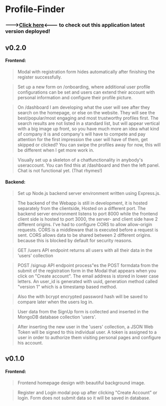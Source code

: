 
# Profile-Finder

### --->[Click here](https://profile-finder-beryl.vercel.app/)<--- to check out this application latest version deployed!

## v0.2.0

#### Frontend:

> Modal with registration form hides automatically after finishing the register successfully.

> Set up a new form on /onboarding, where additional user profile configurations can be set and users can extend their account with personal information and configure their profile picture.

> On /dashboard I am developing what the user will see after they search on the homepage, or else on the website. They will see the best/popular/most engaging and most trustworthy profiles first. The search results are not listed in a standard list, but will appear vertical with a big image up front, so you have much more an idea what kind of company it is and company's will have to compete and pay attention for the first impression the user will have of them, get skipped or clicked? You can swipe the profiles away for now, this will be different when I get more work in.

> Visually set up a skeleton of a chatfunctionality in anybody's useraccount. You can find this at /dashboard and then the left panel. Chat is not functional yet. (That rhymes!)

#### Backend:

> Set up Node.js backend server environment written using Express.js.

> The backend of the Webapp is still in development, it is hosted separately from the clientside, Hosted on a different port. The backend server environment listens to port 8000 while the frontend client side is hosted to port 3000, the server- and client side have 2 different origins. I've had to configure CORS to allow allow-origin requests. CORS is a middleware that is executed before a request is sent. CORS allows data to be shared between 2 different origins. because this is blocked by default for security reasons.

> GET /users API endpoint returns all users with all their data in the 'users' collection

> POST /signup API endpoint process"es the POST formdata from the submit of the registration form in the Modal that appears when you click on "Create account". The email address is stored in lower case letters. An user_id is generated with uuid, generation method called "version 1" which is a timestamp based method.

> Also the with bcrypt encrypted password hash will be saved to compare later when the users log in.

> User data from the SignUp form is collected and inserted in the MongoDB database collection 'users'.

> After inserting the new user in the 'users' collection, a JSON Web Token will be signed to this individual user. A token is assigned to a user in order to authorize them visiting personal pages and configure his account.

## v0.1.0

#### Frontend:

> Frontend homepage design with beautiful background image.

> Register and Login modal pop up after clicking "Create Account" or login. Form does not submit data so it will be saved in database.

>
